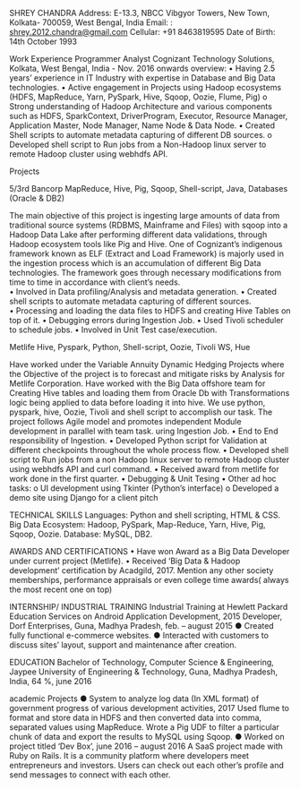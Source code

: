 SHREY CHANDRA
Address: E-13.3, NBCC Vibgyor Towers,
New Town, Kolkata- 700059, West Bengal, India
Email: : shrey.2012.chandra@gmail.com
Cellular: +91 8463819595
Date of Birth: 14th October 1993


Work Experience
Programmer Analyst Cognizant Technology Solutions, Kolkata, West Bengal, India - Nov. 2016 onwards
overview:
•   Having 2.5 years’ experience in IT Industry with expertise in Database and Big Data technologies.
•   Active engagement in Projects using Hadoop ecosystems (HDFS, MapReduce, Yarn, PySpark, Hive, Sqoop, Oozie, Flume, Pig)
 	o   Strong understanding of Hadoop Architecture and various components such as HDFS, SparkContext, DriverProgram, Executor, Resource Manager, Application Master, Node Manager, Name Node & Data Node.
•	Created Shell scripts to automate metadata capturing of different DB sources.
 	o   Developed shell script to Run jobs from a Non-Hadoop linux server to remote Hadoop cluster using webhdfs API.

Projects

5/3rd Bancorp
MapReduce, Hive, Pig, Sqoop, Shell-script, Java, Databases (Oracle & DB2)
 
The main objective of this project is ingesting large amounts of data from traditional source systems (RDBMS, Mainframe and Files) with sqoop into a Hadoop Data Lake after performing different data validations, through Hadoop ecosystem tools like Pig and Hive.
One of Cognizant’s indigenous framework known as ELF (Extract and Load Framework) is majorly used in the ingestion process which is an accumulation of different Big Data technologies. The framework goes through necessary modifications from time to time in accordance with client’s needs.            	            	 
•	Involved in Data profiling/Analysis and metadata generation.
•	Created shell scripts to automate metadata capturing of different sources.  
•	Processing and loading the data files to HDFS and creating Hive Tables on top of it.
•	Debugging errors during Ingestion Job.
•	Used Tivoli scheduler to schedule jobs.
•	Involved in Unit Test case/execution.

Metlife
Hive, Pyspark, Python, Shell-script, Oozie, Tivoli WS, Hue
 
Have worked under the Variable Annuity Dynamic Hedging Projects where the Objective of the project is to forecast and mitigate risks by Analysis for Metlife Corporation. Have worked with the Big Data offshore team for Creating Hive tables and loading them from Oracle Db with Transformations logic being applied to data before loading it into hive. We use python, pyspark, hive, Oozie, Tivoli and shell script to accomplish our task. The project follows Agile model and promotes independent Module development in parallel with team task.
uring Ingestion Job.
•	End to End responsibility of Ingestion.
•   Developed Python script for Validation at different checkpoints throughout the whole process flow.
•	Developed shell script to Run jobs from a non Hadoop linux server to remote Hadoop cluster using webhdfs API and curl command.
• 	Received award from metlife for work done in the first quarter.
• 	Debugging & Unit Tesing
• 	Other ad hoc tasks:
  	o   	UI development using Tkinter (Python’s interface)
  	o   	Developed a demo site using Django for a client pitch  

TECHNICAL SKILLS
Languages: Python and shell scripting, HTML & CSS.
Big Data Ecosystem: Hadoop, PySpark, Map-Reduce, Yarn, Hive, Pig, Sqoop, Oozie.
Database: MySQL, DB2.

AWARDS AND CERTIFICATIONS
•   Have won Award as a Big Data Developer under current project (Metlife).
•	Received ‘Big Data & Hadoop development’ certification by Acadgild, 2017.
Mention any other society memberships, performance appraisals or even college time awards( always the most recent one on top)
 
INTERNSHIP/ INDUSTRIAL TRAINING
Industrial Training at Hewlett Packard Education Services on Android Application
Development, 2015
Developer, Dorf Enterprises, Guna, Madhya Pradesh, feb. – august 2015
 	●    	Created fully functional e-commerce websites.
 	●    	Interacted with customers to discuss sites’ layout, support and maintenance after creation.

EDUCATION
Bachelor of Technology, Computer Science & Engineering, Jaypee University of Engineering &
Technology, Guna, Madhya Pradesh, India, 64 %,  june 2016
 
academic Projects
●	System to analyze log data (In XML format) of government progress of various development activities, 2017
   	Used flume to format and store data in HDFS and then converted data into comma, separated values using MapReduce.
  	Wrote a Pig UDF to filter a particular chunk of data and export the results to MySQL using Sqoop.
●	Worked on project titled ‘Dev Box’, june 2016 – august 2016
  	A SaaS project made with Ruby on Rails. It is a community platform where developers meet entrepreneurs and investors. Users can check out each other’s profile and send messages to connect with each other.
 


